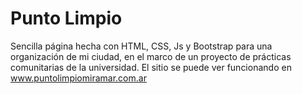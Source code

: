 # Punto Limpio

Sencilla página hecha con HTML, CSS, Js y Bootstrap para una organización de mi ciudad, en el marco de un proyecto de prácticas comunitarias de la universidad. El sitio se puede ver funcionando en www.puntolimpiomiramar.com.ar
